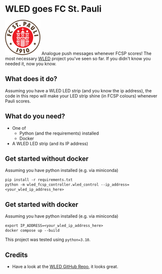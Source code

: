 # WLED goes FC St. Pauli
![FC St. Pauli Logo](resources/fcsp.svg)
Analogue push messages whenever FCSP scores! 
The most necessary [WLED](https://kno.wled.ge/) project you've seen so far. If you didn't know you needed it, now you know. 

## What does it do? 
Assuming you have a WLED LED strip (and you know the ip address), the code in this repo will make your LED strip shine (in FCSP colours) whenever Pauli scores.

## What do you need? 
- One of
  - Python (and the requirements) installed
  - Docker
- A WLED LED strip (and its IP address)


## Get started without docker 
Assuming you have python installed (e.g. via miniconda)
```
pip install -r requirements.txt
python -m wled_fcsp_controller.wled_control --ip_address=<your_wled_ip_address_here>
```

## Get started with docker 
Assuming you have python installed (e.g. via miniconda)
```
export IP_ADDRESS=<your_wled_ip_address_here>
docker compose up --build 
```

This project was tested using `python=3.10`.

## Credits
- Have a look at the [WLED GitHub Repo](https://github.com/Aircoookie/WLED), it looks great.
